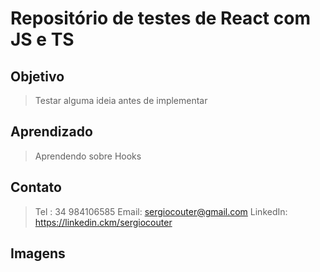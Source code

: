 # Repositório de testes de React com JS e TS

## Objetivo
> Testar alguma ideia antes de implementar

## Aprendizado
> Aprendendo sobre Hooks

## Contato
> Tel : 34 984106585
> Email: sergiocouter@gmail.com
> LinkedIn: https://linkedin.ckm/sergiocouter

## Imagens
>
